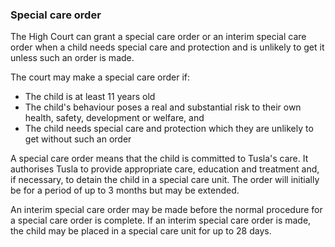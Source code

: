 ###  Special care order

The High Court can grant a special care order or an interim special care order
when a child needs special care and protection and is unlikely to get it
unless such an order is made.

The court may make a special care order if:

  * The child is at least 11 years old 
  * The child's behaviour poses a real and substantial risk to their own health, safety, development or welfare, and 
  * The child needs special care and protection which they are unlikely to get without such an order 

A special care order means that the child is committed to Tusla's care. It
authorises Tusla to provide appropriate care, education and treatment and, if
necessary, to detain the child in a special care unit. The order will
initially be for a period of up to 3 months but may be extended.

An interim special care order may be made before the normal procedure for a
special care order is complete. If an interim special care order is made, the
child may be placed in a special care unit for up to 28 days.
